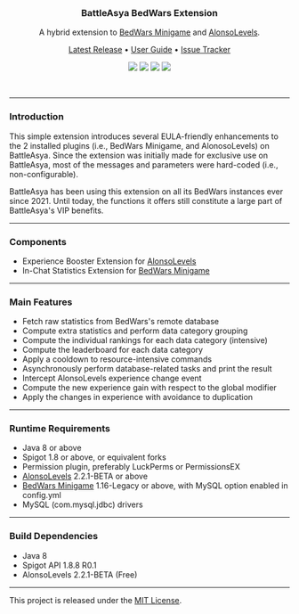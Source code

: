 <br>
<h3 align="center">BattleAsya BedWars Extension</h3>
<p align="center">A hybrid extension to <a href="https://www.spigotmc.org/resources/51340/">BedWars Minigame</a> and <a href="https://www.spigotmc.org/resources/83380/">AlonsoLevels</a>.</p>

<p align="center">
    <a href="https://github.com/denniemok/battleasya-bedwars-extension/releases">Latest Release</a> •
    <a href="https://github.com/denniemok/battleasya-bedwars-extension/wiki">User Guide</a> •
    <a href="https://github.com/denniemok/battleasya-bedwars-extension/issues">Issue Tracker</a>
</p>

<p align="center">
    <img src="https://img.shields.io/badge/Version-1.0.3-green"> <img src="https://img.shields.io/badge/Spigot-1.8+-lightgrey"> <img src="https://img.shields.io/badge/License-MIT-blue"> <img src="https://img.shields.io/badge/Language-Java-yellow">
</p>
<br>

<hr>

### Introduction
This simple extension introduces several EULA-friendly enhancements to the 2 installed plugins (i.e., BedWars Minigame, and AlonosoLevels) on BattleAsya. Since the extension was initially made for exclusive use on BattleAsya, most of the messages and parameters were hard-coded (i.e., non-configurable).<p>

BattleAsya has been using this extension on all its BedWars instances ever since 2021. Until today, the functions it offers still constitute  a large part of BattleAsya's VIP benefits. <p>

<hr>

### Components
- Experience Booster Extension for [AlonsoLevels](https://www.spigotmc.org/resources/83380/)
- In-Chat Statistics Extension for [BedWars Minigame](https://www.spigotmc.org/resources/51340/) <br>

<hr>

### Main Features
- Fetch raw statistics from BedWars's remote database 
- Compute extra statistics and perform data category grouping
- Compute the individual rankings for each data category (intensive)
- Compute the leaderboard for each data category
- Apply a cooldown to resource-intensive commands 
- Asynchronously perform database-related tasks and print the result
- Intercept AlonsoLevels experience change event
- Compute the new experience gain with respect to the global modifier
- Apply the changes in experience with avoidance to duplication <br>

<hr>

### Runtime Requirements
- Java 8 or above
- Spigot 1.8 or above, or equivalent forks
- Permission plugin, preferably LuckPerms or PermissionsEX
- [AlonsoLevels](https://www.spigotmc.org/resources/83380/) 2.2.1-BETA or above
- [BedWars Minigame](https://www.spigotmc.org/resources/51340/) 1.16-Legacy or above, with MySQL option enabled in config.yml
- MySQL (com.mysql.jdbc) drivers <br>

<hr>

### Build Dependencies
- Java 8
- Spigot API 1.8.8 R0.1
- AlonsoLevels 2.2.1-BETA (Free) <br>

<hr>

This project is released under the [MIT License](https://opensource.org/license/mit/).
